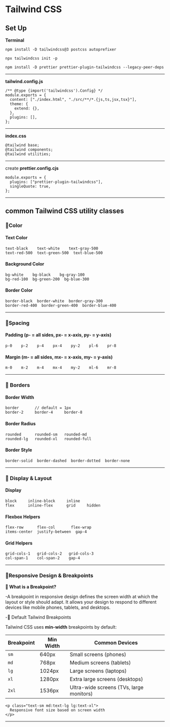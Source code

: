 # Tailwind CSS

## Set Up

**Terminal**

```
npm install -D tailwindcss@3 postcss autoprefixer
```

```
npx tailwindcss init -p
```

```
npm install -D prettier prettier-plugin-tailwindcss --legacy-peer-deps
```

---

**tailwind.config.js**

```
/** @type {import('tailwindcss').Config} */
module.exports = {
  content: ["./index.html", "./src/**/*.{js,ts,jsx,tsx}"],
  theme: {
    extend: {},
  },
  plugins: [],
};
```
---

**index.css**

```
@tailwind base;
@tailwind components;
@tailwind utilities;
```
---

create **prettier.config.cjs** 

```
module.exports = {
  plugins: ["prettier-plugin-tailwindcss"],
  singleQuote: true,
};
```
---

## common Tailwind CSS utility classes

### 🎨Color

#### Text Color
```
text-black    text-white    text-gray-500  
text-red-500  text-green-500  text-blue-500
```

#### Background Color
```
bg-white    bg-black    bg-gray-100  
bg-red-100  bg-green-200  bg-blue-300
```

#### Border Color
```
border-black  border-white  border-gray-300  
border-red-400  border-green-400  border-blue-400
```
---

### 📏Spacing

####  Padding (p- = all sides, px- = x-axis, py- = y-axis)
```
p-0    p-2    p-4    px-4    py-2    pl-6    pr-8
```

#### Margin (m- = all sides, mx- = x-axis, my- = y-axis)
```
m-0    m-2    m-4    mx-4    my-2    ml-6    mr-8
```
---

### 🔲 Borders

#### Border Width
```
border       // default = 1px
border-2     border-4     border-8
```

#### Border Radius
```
rounded      rounded-sm   rounded-md  
rounded-lg   rounded-xl   rounded-full
```

#### Border Style
```
border-solid  border-dashed  border-dotted  border-none
```
---

### 📐 Display & Layout

#### Display
```
block     inline-block     inline  
flex      inline-flex      grid     hidden
```

#### Flexbox Helpers
```
flex-row      flex-col       flex-wrap  
items-center  justify-between  gap-4
```

#### Grid Helpers
```
grid-cols-1   grid-cols-2   grid-cols-3  
col-span-1    col-span-2    gap-4
```
---

### 📱Responsive Design & Breakpoints

**🧠 What is a Breakpoint?**

-A breakpoint in responsive design defines the screen width at which the layout or style should adapt. It allows your design to respond to different devices like mobile phones, tablets, and desktops.


-📏 Default Tailwind Breakpoints

Tailwind CSS uses **min-width** breakpoints by default:

| Breakpoint | Min Width | Common Devices        |
|------------|-----------|------------------------|
| `sm`       | 640px     | Small screens (phones) |
| `md`       | 768px     | Medium screens (tablets) |
| `lg`       | 1024px    | Large screens (laptops) |
| `xl`       | 1280px    | Extra large screens (desktops) |
| `2xl`      | 1536px    | Ultra-wide screens (TVs, large monitors) |


```
<p class="text-sm md:text-lg lg:text-xl">
  Responsive font size based on screen width
</p>
```
---
